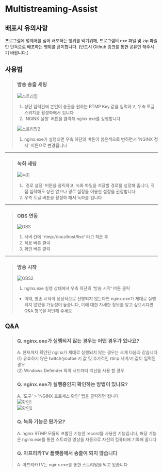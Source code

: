 # Multistreaming-Assist

## 배포시 유의사항

프로그램에 멀웨어를 심어 배포하는 행위를 막기위해, 프로그램의 exe 파일 및 zip 파일만 단독으로 배포하는 행위를 금지합니다. (반드시 Github 링크를 통한 공유만 해주시기 바랍니다.)



## 사용법

> ### 방송 송츨 세팅  
> ![스트리밍](https://user-images.githubusercontent.com/38521736/113496929-975c1180-9539-11eb-808b-a41b9ae3708d.png)  
> 1. 상단 입력칸에 본인이 송출을 원하는 RTMP Key 값을 입력하고, 우측 토글 스위치를 활성화해서 킵니다  
> 2. 'NGINX 실행' 버튼을 클릭해 nginx.exe를 실행합니다
> 
> ![스트리밍2](https://user-images.githubusercontent.com/38521736/113496931-9dea8900-9539-11eb-8e7a-1335a4a71cb0.png)  
> 1. nginx.exe가 실행되면 우측 하단의 버튼이 붉은색으로 변하면서 'NGINX 정지' 버튼으로 변경됩니다  
   
***

> ### 녹화 세팅
> ![녹화](https://user-images.githubusercontent.com/38521736/113497937-494c0b80-9543-11eb-9387-93cb0a2a7518.png)
> 1. '경로 설정' 버튼을 클릭하고, 녹화 파일을 저장할 경로를 설정해 줍니다, 직접 입력해도 상관 없으나 경로 설정을 이용한 설정을 권장합니다
> 2. 우측 토글 버튼을 활성화 해서 녹화를 킵니다

***
   
> ### OBS 연동
> ![OBS](https://user-images.githubusercontent.com/38521736/76396069-e2016d80-63bb-11ea-91c0-1fede7df5b0c.png)
> 1. 서버 칸에 'rtmp://localhost/live' 라고 적은 후
> 2. 적용 버튼 클릭
> 3. 확인 버튼 클릭
   
***
   
> ### 방송 시작
> ![OBS2](https://user-images.githubusercontent.com/38521736/76395806-6f908d80-63bb-11ea-9e29-4ab51dc02191.png)
> 1. nginx.exe 실행 상태에서 우측 하단의 '방송 시작' 버튼 클릭 
> * 이때, 방송 시작이 정상적으로 진행되지 않는다면 nginx.exe가 제대로 실행되지 않았을 가능성이 높습니다, 이에 대한 자세한 정보를 알고 싶으시다면 Q&A 항목을 확인해 주세요
   
## Q&A

> ### Q. nginx.exe가 실행되지 않는 경우는 어떤 경우가 있나요?  
> A. 현재까지 확인된 nginx가 제대로 실행되지 않는 경우는 크게 다음과 같습니다  
> (1) 유효하지 않은 twitch/youtbe 키 값 및 추가적인 rtmp 서버/키 값이 입력된 경우  
> (2) Windows Defender 외의 서드파티 백신을 사용 할 경우
> 
> ### Q. nginx.exe가 실행중인지 확인하는 방법이 있나요?  
> A. '도구' > 'NGINX 프로세스 확인' 탭을 클릭하면 됩니다  
> ![확인1](https://user-images.githubusercontent.com/38521736/113497803-3b49bb00-9542-11eb-894a-15d47f5536e3.png)  
> ![확인2](https://user-images.githubusercontent.com/38521736/113497806-3f75d880-9542-11eb-856b-bd39714937fb.png)
> 
> ### Q. 녹화 기능은 뭔가요?
> A. nginx RTMP 모듈의 포함된 기능인 record를 사용한 기능입니다, 해당 기능은 nginx.exe를 통한 스트리밍 영상을 자동으로 자신의 컴퓨터에 기록해 줍니다
> 
> ### Q. 아프리카TV 플랫폼에서 송출이 되지 않습니다
> A. 아프리카TV는 nginx.exe를 통한 스트리밍을 막고 있습니다
